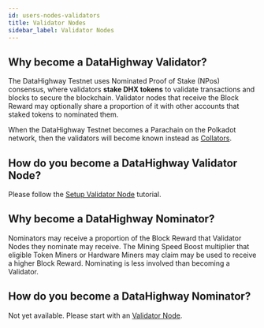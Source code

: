 ```yaml
---
id: users-nodes-validators
title: Validator Nodes
sidebar_label: Validator Nodes
---
```


## Why become a DataHighway Validator?

The DataHighway Testnet uses Nominated Proof of Stake (NPos) consensus, where validators **stake DHX tokens** to validate transactions and blocks to secure the blockchain. Validator nodes that receive the Block Reward may optionally share a proportion of it with other accounts that staked tokens to nominated them.

When the DataHighway Testnet becomes a Parachain on the Polkadot network, then the validators will become known instead as <a href="https://wiki.polkadot.network/docs/en/learn-collator" target="_blank" class="pretty-link pretty-link-colored">Collators</a>.

## How do you become a DataHighway Validator Node?

Please follow the <a href="../tutorials/tutorials-nodes-validator-setup.md" class="pretty-link pretty-link-colored">Setup Validator Node</a> tutorial.

## Why become a DataHighway Nominator?

Nominators may receive a proportion of the Block Reward that Validator Nodes they nominate may receive.
The Mining Speed Boost multiplier that eligible Token Miners or Hardware Miners may claim may be used to receive a higher Block Reward. Nominating is less involved than becoming a Validator.

## How do you become a DataHighway Nominator?

Not yet available. Please start with an <a href="./users-nodes-validators.md" class="pretty-link pretty-link-colored">Validator Node</a>.

<!-- Please follow the <a href="https://wiki.polkadot.network/docs/en/learn-collator" target="_blank" class="pretty-link pretty-link-colored">Nominating</a> tutorial. -->
